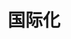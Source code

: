 ---
title: 国际化
group: 
  title: 开发指南
  path: /docs
nav:
  title: 介绍
  path: /components
order: 4
---